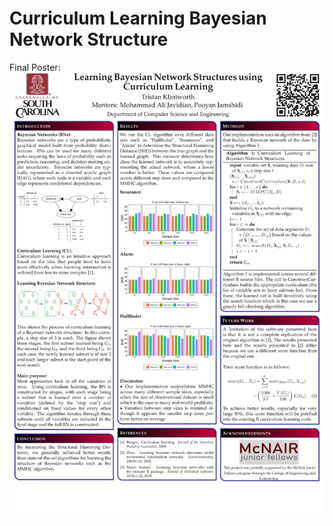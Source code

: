 # Curriculum Learning Bayesian Network Structure
Final Poster:
![Poster](https://github.com/TKlintworth/CurriculumLearningBNS/blob/master/KlintworthMcNAIRposterFinal-1.png "Poster")
